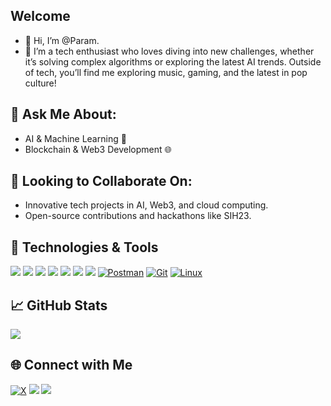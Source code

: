## **Welcome** 
- 👋 Hi, I’m @Param. 
- 👀 
  I’m a tech enthusiast who loves diving into new challenges, whether it’s solving complex algorithms or exploring the latest AI trends. Outside of tech, you’ll find me exploring music, gaming, and the latest in pop culture!

## **💬 Ask Me About:**<br>
- AI & Machine Learning 🧠<br>
- Blockchain & Web3 Development 🌐<br>

## **👯 Looking to Collaborate On:**<br>
- Innovative tech projects in AI, Web3, and cloud computing.<br>
- Open-source contributions and hackathons like SIH23.

## 🚀 Technologies & Tools
![](https://img.shields.io/badge/-3776AB?style=flat&logo=python&logoColor=white)
[![](https://img.shields.io/badge/-00599C?style=flat&logo=c%2B%2B&logoColor=white)](https://isocpp.org/)
[![](https://img.shields.io/badge/-FF6F00?style=flat&logo=tensorflow&logoColor=white)](https://www.tensorflow.org/)
[![](https://img.shields.io/badge/-A8B9CC?style=flat&logo=c&logoColor=white)](https://en.cppreference.com/w/c)
[![](https://img.shields.io/badge/-%23E34F26?style=flat&logo=html5&logoColor=white)](https://developer.mozilla.org/en-US/docs/Web/HTML)
[![](https://img.shields.io/badge/-%231572B6?style=flat&logo=css3&logoColor=white)](https://developer.mozilla.org/en-US/docs/Web/CSS)
[![](https://img.shields.io/badge/-4285F4?style=flat&logo=googlecloud&logoColor=white)](https://cloud.google.com/)
[![Postman](https://img.shields.io/badge/-FF6C37?style=flat&logo=postman&logoColor=white)](https://www.postman.com/)
[![Git](https://img.shields.io/badge/-F05032?style=flat&logo=git&logoColor=white)](https://git-scm.com/) 
[![Linux](https://img.shields.io/badge/FCC624?style=flat&logo=linux&logoColor=black)](https://www.kernel.org/)







## 📈 GitHub Stats
![](https://github-readme-stats.vercel.app/api?username=param20h&show_icons=true&theme=radical)


## 🌐 Connect with Me
[![X](https://img.shields.io/badge/X-1DA1F2?style=flat&logo=twitter&logoColor=white)](https://x.com/param20h)
[![](https://img.shields.io/badge/-E4405F?style=flat&logo=instagram&logoColor=white)](https://www.instagram.com/param.060)
[![](https://img.shields.io/badge/-0077B5?style=flat&logo=linkedin&logoColor=white)](https://www.linkedin.com/in/param20h)

